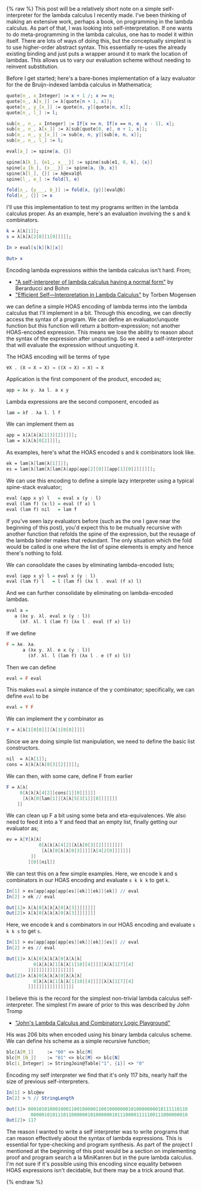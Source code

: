 {% raw %}
This post will be a relatively short note on a simple self-interpreter for the lambda calculus I recently made. I've been thinking of making an extensive work, perhaps a book, on programming in the lambda calculus. As part of that, I was looking into self-interpretation. If one wants to do meta-programming in the lambda calculus, one has to model it within itself. There are lots of ways of doing this, but the conceptually simplest is to use higher-order abstract syntax. This essentially re-uses the already existing binding and just puts a wrapper around it to mark the location of lambdas. This allows us to vary our evaluation scheme without needing to reinvent substitution.

Before I get started; here's a bare-bones implementation of a lazy evaluator for the de Bruijn-indexed lambda calculus in Mathematica;

```mathematica
quote[n_, x_Integer] := x + 1 /; x >= n;
quote[n_, λ[x_]] := λ[quote[n + 1, x]];
quote[n_, y_[x_]] := quote[n, y][quote[n, x]];
quote[n_, l_] := l;

sub[e_, n_, x_Integer] := If[x >= n, If[x == n, e, x - 1], x];
sub[e_, n_, λ[x_]] := λ[sub[quote[0, e], n + 1, x]];
sub[e_, n_, y_[x_]] := sub[e, n, y][sub[e, n, x]];
sub[e_, n_, l_] := l;

eval[a_] := spine[a, {}]

spine[λ[k_], {e1_, x___}] := spine[sub[e1, 0, k], {x}]
spine[a_[b_], {x___}] := spine[a, {b, x}]
spine[λ[l_], {}] := λ@eval@l
spine[l_, e_] := fold[l, e]

fold[x_, {y___, b_}] := fold[x, {y}][eval@b]
fold[x_, {}] := x
```

I'll use this implementation to test my programs written in the lambda calculus proper. As an example, here's an evaluation involving the s and k combinators.

```mathematica
k = λ[λ[1]];
s = λ[λ[λ[2[0][1[0]]]]];
```

```mathematica
In > eval[s[k][k][x]]

Out> x
```

Encoding lambda expressions within the lambda calculus isn't hard. From;

- ["A self-interpreter of lambda calculus having a normal form"](http://people.dm.unipi.it/berardu/Art/1992Self-interpreter/efficient.pdf) by Berarducci and Bohm
- ["Efficient Self—Interpretation in Lambda Calculus"](https://www.researchgate.net/publication/2673832_Efficient_Self-Interpretation_in_Lambda_Calculus) by Torben Mogensen

we can define a simple HOAS encoding of lambda terms into the lambda calculus that I'll implement in a bit. Through this encoding, we can directly access the syntax of a program. We can define an evaluator/unquote function but this function will return a bottom-expression; not another HOAS-encoded expression. This means we lose the ability to reason about the syntax of the expression after unquoting. So we need a self-interpreter that will evaluate the expression without unquoting it.

The HOAS encoding will be terms of type

```
∀X . (X → X → X) → ((X → X) → X) → X
```

Application is the first component of the product, encoded as;

```haskell
app = λx y. λa l. a x y
```

Lambda expressions are the second component, encoded as

```haskell
lam = λf . λa l. l f
```

We can implement them as

```mathematica
app = λ[λ[λ[λ[1[3][2]]]]];
lam = λ[λ[λ[0[2]]]];
```

As examples, here's what the HOAS encoded s and k combinators look like.

```mathematica
ek = lam[λ[lam[λ[1]]]];
es = lam[λ[lam[λ[lam[λ[app[app[2][0]][app[1][0]]]]]]]];
```

We can use this encoding to define a simple lazy interpreter using a typical spine-stack evaluator;

```haskell
eval (app x y) l   = eval x (y : l)
eval (lam f) (x:l) = eval (f x) l
eval (lam f) nil   = lam f
```   
 
If you've seen lazy evaluators before (such as the one I gave near the beginning of this post), you'd expect this to be mutually recursive with another function that refolds the spine of the expression, but the reusage of the lambda binder makes that redundant. The only situation which the fold would be called is one where the list of spine elements is empty and hence there's nothing to fold.
   
We can consolidate the cases by eliminating lambda-encoded lists;

```haskell
eval (app x y) l = eval x (y : l)
eval (lam f) l   = l (lam f) (λx l . eval (f x) l)
```   
  
And we can further consolidate by eliminating on lambda-encoded lambdas.
      
```haskell
eval a = 
   a (λx y. λl. eval x (y : l))
     (λf. λl. l (lam f) (λx l . eval (f x) l))
```

If we define

```haskell
F = λe. λa. 
      a (λx y. λl. e x (y : l))
        (λf. λl. l (lam f) (λx l . e (f x) l))
```

Then we can define

```haskell
eval = F eval
```
      
This makes `eval` a simple instance of the y combinator; specifically, we can define `eval` to be

```haskell
eval = Y F
```

We can implement the y combinator as

```mathematica
Y = λ[λ[1[0[0]]][λ[1[0[0]]]]]
```

Since we are doing simple list manipulation, we need to define the basic list constructors.

```mathematica
nil  = λ[λ[1]];
cons = λ[λ[λ[λ[0[3][2]]]]];
```

We can then, with some care, define F from earlier

```mathematica
F = λ[λ[
     0[λ[λ[λ[4[2][cons[1][0]]]]]]
      [λ[λ[0[lam[1]][λ[λ[5[3[1]][0]]]]]]]
    ]]
```

We can clean up F a bit using some beta and eta-equivalences. We also need to feed it into a Y and feed that an empty list, finally getting our evaluator as;

```mathematica
ev = λ[Y[λ[λ[
            0[λ[λ[λ[4[2][λ[λ[0[3][2]]]]]]]]
             [λ[λ[0[λ[λ[0[3]]]][λ[4[2[0]]]]]]]
         ]]
        ][0][nil]]
```

We can test this on a few simple examples. Here, we encode k and s combinators in our HOAS encoding and evaluate `s k k k` to get `k`.

```mathematica
In[1] > ev[app[app[app[es][ek]][ek]][ek]] // eval
In[2] > ek // eval

Out[1]> λ[λ[0[λ[λ[λ[0[λ[3]]]]]]]]
Out[2]> λ[λ[0[λ[λ[λ[0[λ[3]]]]]]]]
```

Here, we encode k and s combinators in our HOAS encoding and evaluate `s k k s` to get `s`.

```mathematica
In[1] > ev[app[app[app[es][ek]][ek]][es]] // eval
In[2] > es // eval

Out[1]> λ[λ[0[λ[λ[λ[0[λ[λ[λ[
          0[λ[λ[λ[1[λ[λ[1[10][4]]]][λ[λ[1[7][4]
        ]]]]]]]]]]]]]]]]]
Out[2]> λ[λ[0[λ[λ[λ[0[λ[λ[λ[
          0[λ[λ[λ[1[λ[λ[1[10][4]]]][λ[λ[1[7][4]
        ]]]]]]]]]]]]]]]]]
```

I believe this is the record for the simplest non-trivial lambda calculus self-interpreter. The simplest I'm aware of prior to this was described by John Tromp

- ["John's Lambda Calculus and Combinatory Logic Playground"](https://tromp.github.io/cl/cl.html)

His was 206 bits when encoded using his binary lambda calculus scheme. We can define his scheme as a simple recursive function;

```mathematica
blc[λ[M_]]     := "00" <> blc[M]
blc[M_[N_]]    := "01" <> blc[M] <> blc[N]
blc[i_Integer] := StringJoin@Table["1", {i}] <> "0"
```

Encoding my self interpreter we find that it's only 117 bits, nearly half the size of previous self-interpreters.

```mathematica
In[1] > blc@ev
In[2] > % // StringLength

Out[1]> 00010101000100011001000001100100000001010000000010111110110
         0000010101110110000001010000001011100001111100111000000010
Out[2]> 117
```

The reason I wanted to write a self interpreter was to write programs that can reason effectively about the syntax of lambda expressions. This is essential for type-checking and program synthesis. As part of the project I mentioned at the beginning of this post would be a section on implementing proof and program search a la MiniKanren but in the pure lambda calculus. I'm not sure if it's possible using this encoding since equality between HOAS expressions isn't decidable, but there may be a trick around that.

{% endraw %}
